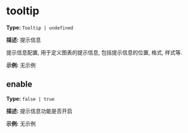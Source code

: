 # tooltip

**Type:** `Tooltip | undefined`

**描述:**
提示信息
  
  提示信息配置, 用于定义图表的提示信息, 包括提示信息的位置, 格式, 样式等.

**示例:**
无示例


## enable

**Type:** `false | true`

**描述:**
提示信息功能是否开启

**示例:**
无示例

